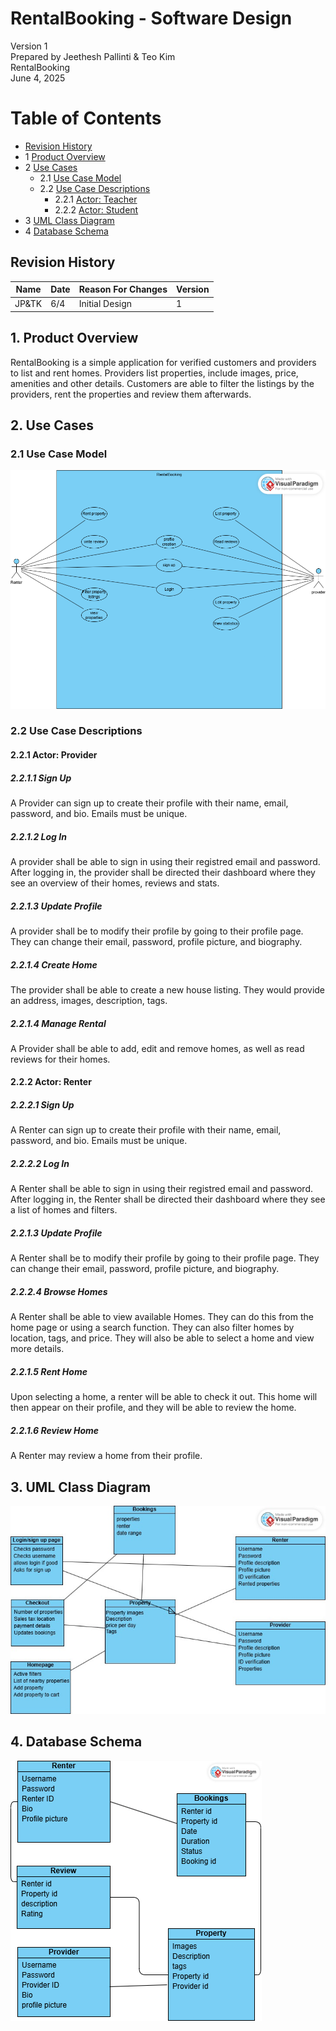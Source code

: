# RentalBooking - Software Design 

Version 1  
Prepared by Jeethesh Pallinti & Teo Kim\
RentalBooking\
June 4, 2025

Table of Contents
=================
* [Revision History](#revision-history)
* 1 [Product Overview](#1-product-overview)
* 2 [Use Cases](#2-use-cases)
  * 2.1 [Use Case Model](#21-use-case-model)
  * 2.2 [Use Case Descriptions](#22-use-case-descriptions)
    * 2.2.1 [Actor: Teacher](#221-actor-teacher)
    * 2.2.2 [Actor: Student](#222-actor-student) 
* 3 [UML Class Diagram](#3-uml-class-diagram)
* 4 [Database Schema](#4-database-schema)

## Revision History
| Name | Date    | Reason For Changes  | Version   |
| ---- | ------- | ------------------- | --------- |
|JP&TK |   6/4   | Initial Design      |     1     |

## 1. Product Overview
RentalBooking is a simple application for verified customers and providers to list and rent homes. Providers list properties, include images, price, amenities and other details. Customers are able to filter the listings by the providers, rent the properties and review them afterwards.

## 2. Use Cases
### 2.1 Use Case Model
![Use Case Model](https://github.com/JPUNCG/CSC340-Project/blob/7374cf3ceaf8b53473ef65f883fc160daa8dd536/object-oriented-design/Use%20case%20diagram.png)

### 2.2 Use Case Descriptions

#### 2.2.1 Actor: Provider
##### 2.2.1.1 Sign Up
A Provider can sign up to create their profile with their name, email, password, and bio. Emails must be unique.
##### 2.2.1.2 Log In
A provider shall be able to sign in using their registred email and password. After logging in, the provider shall be directed their dashboard where they see an overview of their homes, reviews and stats.
##### 2.2.1.3 Update Profile
A provider shall be to modify their profile by going to their profile page. They can change their email, password, profile picture, and biography.
##### 2.2.1.4 Create Home
The provider shall be able to create a new house listing. They would provide an address, images, description, tags.
##### 2.2.1.4 Manage Rental
A Provider shall be able to add, edit and remove homes, as well as read reviews for their homes.

#### 2.2.2 Actor: Renter
##### 2.2.2.1 Sign Up
A Renter can sign up to create their profile with their name, email, password, and bio. Emails must be unique.
##### 2.2.2.2 Log In
A Renter shall be able to sign in using their registred email and password. After logging in, the Renter shall be directed their dashboard where they see a list of homes and filters.
##### 2.2.1.3 Update Profile
A Renter shall be to modify their profile by going to their profile page. They can change their email, password, profile picture, and biography.
##### 2.2.2.4 Browse Homes
A Renter shall be able to view available Homes. They can do this from the home page or using a search function. They can also filter homes by location, tags, and price. They will also be able to select a home and view more details.
##### 2.2.1.5 Rent Home
Upon selecting a home, a renter will be able to check it out. This home will then appear on their profile, and they will be able to review the home.
##### 2.2.1.6 Review Home
A Renter may review a home from their profile.

## 3. UML Class Diagram
![UML Class Diagram](https://github.com/JPUNCG/CSC340-Project/blob/7374cf3ceaf8b53473ef65f883fc160daa8dd536/object-oriented-design/Class%20diagram.jpg)
## 4. Database Schema
![UML Database Schema](https://github.com/JPUNCG/CSC340-Project/blob/7374cf3ceaf8b53473ef65f883fc160daa8dd536/object-oriented-design/Database%20scheme.png)

